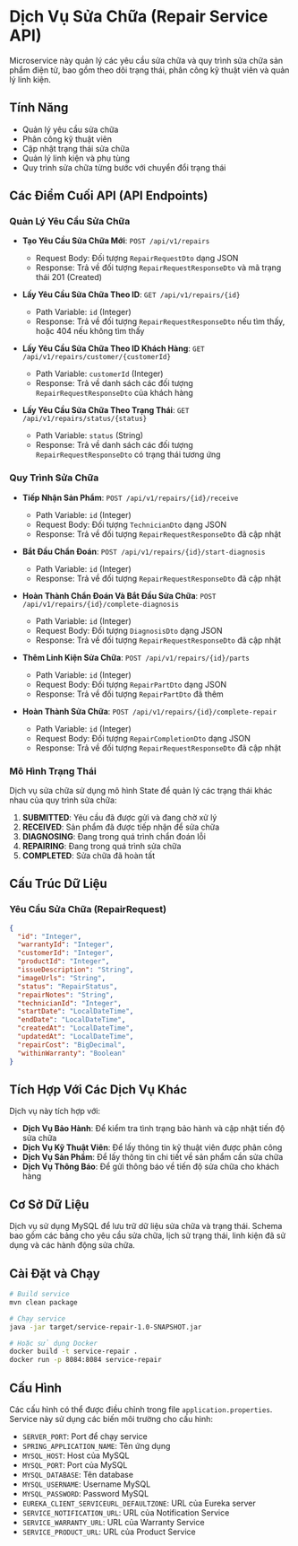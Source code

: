 # Dịch Vụ Sửa Chữa (Repair Service API)

Microservice này quản lý các yêu cầu sửa chữa và quy trình sửa chữa sản phẩm điện tử, bao gồm theo dõi trạng thái, phân công kỹ thuật viên và quản lý linh kiện.

## Tính Năng

- Quản lý yêu cầu sửa chữa
- Phân công kỹ thuật viên
- Cập nhật trạng thái sửa chữa
- Quản lý linh kiện và phụ tùng
- Quy trình sửa chữa từng bước với chuyển đổi trạng thái

## Các Điểm Cuối API (API Endpoints)

### Quản Lý Yêu Cầu Sửa Chữa

- **Tạo Yêu Cầu Sửa Chữa Mới**: `POST /api/v1/repairs`
  - Request Body: Đối tượng `RepairRequestDto` dạng JSON
  - Response: Trả về đối tượng `RepairRequestResponseDto` và mã trạng thái 201 (Created)

- **Lấy Yêu Cầu Sửa Chữa Theo ID**: `GET /api/v1/repairs/{id}`
  - Path Variable: `id` (Integer)
  - Response: Trả về đối tượng `RepairRequestResponseDto` nếu tìm thấy, hoặc 404 nếu không tìm thấy

- **Lấy Yêu Cầu Sửa Chữa Theo ID Khách Hàng**: `GET /api/v1/repairs/customer/{customerId}`
  - Path Variable: `customerId` (Integer)
  - Response: Trả về danh sách các đối tượng `RepairRequestResponseDto` của khách hàng

- **Lấy Yêu Cầu Sửa Chữa Theo Trạng Thái**: `GET /api/v1/repairs/status/{status}`
  - Path Variable: `status` (String)
  - Response: Trả về danh sách các đối tượng `RepairRequestResponseDto` có trạng thái tương ứng

### Quy Trình Sửa Chữa

- **Tiếp Nhận Sản Phẩm**: `POST /api/v1/repairs/{id}/receive`
  - Path Variable: `id` (Integer)
  - Request Body: Đối tượng `TechnicianDto` dạng JSON
  - Response: Trả về đối tượng `RepairRequestResponseDto` đã cập nhật

- **Bắt Đầu Chẩn Đoán**: `POST /api/v1/repairs/{id}/start-diagnosis`
  - Path Variable: `id` (Integer)
  - Response: Trả về đối tượng `RepairRequestResponseDto` đã cập nhật

- **Hoàn Thành Chẩn Đoán Và Bắt Đầu Sửa Chữa**: `POST /api/v1/repairs/{id}/complete-diagnosis`
  - Path Variable: `id` (Integer)
  - Request Body: Đối tượng `DiagnosisDto` dạng JSON
  - Response: Trả về đối tượng `RepairRequestResponseDto` đã cập nhật

- **Thêm Linh Kiện Sửa Chữa**: `POST /api/v1/repairs/{id}/parts`
  - Path Variable: `id` (Integer)
  - Request Body: Đối tượng `RepairPartDto` dạng JSON
  - Response: Trả về đối tượng `RepairPartDto` đã thêm

- **Hoàn Thành Sửa Chữa**: `POST /api/v1/repairs/{id}/complete-repair`
  - Path Variable: `id` (Integer)
  - Request Body: Đối tượng `RepairCompletionDto` dạng JSON
  - Response: Trả về đối tượng `RepairRequestResponseDto` đã cập nhật

### Mô Hình Trạng Thái

Dịch vụ sửa chữa sử dụng mô hình State để quản lý các trạng thái khác nhau của quy trình sửa chữa:

1. **SUBMITTED**: Yêu cầu đã được gửi và đang chờ xử lý
2. **RECEIVED**: Sản phẩm đã được tiếp nhận để sửa chữa
3. **DIAGNOSING**: Đang trong quá trình chẩn đoán lỗi
4. **REPAIRING**: Đang trong quá trình sửa chữa
5. **COMPLETED**: Sửa chữa đã hoàn tất

## Cấu Trúc Dữ Liệu

### Yêu Cầu Sửa Chữa (RepairRequest)

```json
{
  "id": "Integer",
  "warrantyId": "Integer",
  "customerId": "Integer",
  "productId": "Integer",
  "issueDescription": "String",
  "imageUrls": "String",
  "status": "RepairStatus",
  "repairNotes": "String",
  "technicianId": "Integer",
  "startDate": "LocalDateTime",
  "endDate": "LocalDateTime",
  "createdAt": "LocalDateTime",
  "updatedAt": "LocalDateTime",
  "repairCost": "BigDecimal",
  "withinWarranty": "Boolean"
}
```

## Tích Hợp Với Các Dịch Vụ Khác

Dịch vụ này tích hợp với:

- **Dịch Vụ Bảo Hành**: Để kiểm tra tình trạng bảo hành và cập nhật tiến độ sửa chữa
- **Dịch Vụ Kỹ Thuật Viên**: Để lấy thông tin kỹ thuật viên được phân công
- **Dịch Vụ Sản Phẩm**: Để lấy thông tin chi tiết về sản phẩm cần sửa chữa
- **Dịch Vụ Thông Báo**: Để gửi thông báo về tiến độ sửa chữa cho khách hàng

## Cơ Sở Dữ Liệu

Dịch vụ sử dụng MySQL để lưu trữ dữ liệu sửa chữa và trạng thái. Schema bao gồm các bảng cho yêu cầu sửa chữa, lịch sử trạng thái, linh kiện đã sử dụng và các hành động sửa chữa.

## Cài Đặt và Chạy

```bash
# Build service
mvn clean package

# Chạy service
java -jar target/service-repair-1.0-SNAPSHOT.jar

# Hoặc sử dụng Docker
docker build -t service-repair .
docker run -p 8084:8084 service-repair
```

## Cấu Hình

Các cấu hình có thể được điều chỉnh trong file `application.properties`. Service này sử dụng các biến môi trường cho cấu hình:

- `SERVER_PORT`: Port để chạy service
- `SPRING_APPLICATION_NAME`: Tên ứng dụng
- `MYSQL_HOST`: Host của MySQL
- `MYSQL_PORT`: Port của MySQL
- `MYSQL_DATABASE`: Tên database
- `MYSQL_USERNAME`: Username MySQL
- `MYSQL_PASSWORD`: Password MySQL
- `EUREKA_CLIENT_SERVICEURL_DEFAULTZONE`: URL của Eureka server
- `SERVICE_NOTIFICATION_URL`: URL của Notification Service
- `SERVICE_WARRANTY_URL`: URL của Warranty Service
- `SERVICE_PRODUCT_URL`: URL của Product Service